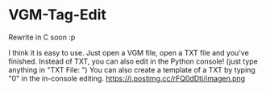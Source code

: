 # VGM-Tag-Edit
Rewrite in C soon :p

I think it is easy to use. Just open a VGM file, open a TXT file and you've finished.
Instead of TXT, you can also edit in the Python console! (just type anything in "TXT File: ")
You can also create a template of a TXT by typing "0" in the in-console editing.
https://i.postimg.cc/rFQ0dDtj/imagen.png
